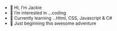 - 👋 Hi, I’m Jackie
- 👀 I’m interested in ...coding 
- 🌱 Currently learning ...Html, CSS, Javascript & C# 
- 💞️ Just beginning this awesome adventure 

<!---
JadeOverload/JadeOverload is a ✨ special ✨ repository because its `README.md` (this file) appears on your GitHub profile.
You can click the Preview link to take a look at your changes.
--->
